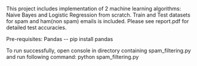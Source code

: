 This project includes implementation of 2 machine learning algorithms: Naive Bayes and Logistic Regression from scratch. Train and Test
datasets for spam and ham(non spam) emails is included. Please see report.pdf for detailed test accuracies.


Pre-requisites:
Pandas -- pip install pandas


To run successfully, open console in directory containing spam_filtering.py and run following command:
python spam_filtering.py
